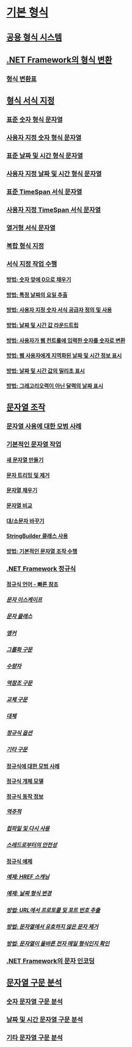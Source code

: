 # [기본 형식](index.md)
## [공용 형식 시스템](common-type-system.md)
## [.NET Framework의 형식 변환](type-conversion.md)
### [형식 변환표](conversion-tables.md)
## [형식 서식 지정](formatting-types.md)
### [표준 숫자 형식 문자열](standard-numeric-format-strings.md)
### [사용자 지정 숫자 형식 문자열](custom-numeric-format-strings.md)
### [표준 날짜 및 시간 형식 문자열](standard-date-and-time-format-strings.md)
### [사용자 지정 날짜 및 시간 형식 문자열](custom-date-and-time-format-strings.md)
### [표준 TimeSpan 서식 문자열](standard-timespan-format-strings.md)
### [사용자 지정 TimeSpan 서식 문자열](custom-timespan-format-strings.md)
### [열거형 서식 문자열](enumeration-format-strings.md)
### [복합 형식 지정](composite-formatting.md)
### [서식 지정 작업 수행](performing-formatting-operations.md)
#### [방법: 숫자 앞에 0으로 채우기](how-to-pad-a-number-with-leading-zeros.md)
#### [방법: 특정 날짜의 요일 추출](how-to-extract-the-day-of-the-week-from-a-specific-date.md)
#### [방법: 사용자 지정 숫자 서식 공급자 정의 및 사용](how-to-define-and-use-custom-numeric-format-providers.md)
#### [방법: 날짜 및 시간 값 라운드트립](how-to-round-trip-date-and-time-values.md)
#### [방법: 사용자가 웹 컨트롤에 입력한 숫자를 숫자로 변환](how-to-convert-numeric-user-input-in-web-controls-to-numbers.md)
#### [방법: 웹 사용자에게 지역화된 날짜 및 시간 정보 표시](how-to-display-localized-date-and-time-information-to-web-users.md)
#### [방법: 날짜 및 시간 값의 밀리초 표시](how-to-display-milliseconds-in-date-and-time-values.md)
#### [방법: 그레고리오력이 아닌 달력의 날짜 표시](how-to-display-dates-in-non-gregorian-calendars.md)
## [문자열 조작](manipulating-strings.md)
### [문자열 사용에 대한 모범 사례](best-practices-strings.md)
### [기본적인 문자열 작업](basic-string-operations.md)
#### [새 문자열 만들기](creating-new.md)
#### [문자 트리밍 및 제거](trimming.md)
#### [문자열 채우기](padding.md)
#### [문자열 비교](comparing.md)
#### [대/소문자 바꾸기](changing-case.md)
#### [StringBuilder 클래스 사용](stringbuilder.md)
#### [방법: 기본적인 문자열 조작 수행](basic-manipulations.md)
### [.NET Framework 정규식](regular-expressions.md)
#### [정규식 언어 - 빠른 참조](regular-expression-language-quick-reference.md)
##### [문자 이스케이프](character-escapes-in-regular-expressions.md)
##### [문자 클래스](character-classes-in-regular-expressions.md)
##### [앵커](anchors-in-regular-expressions.md)
##### [그룹화 구문](grouping-constructs-in-regular-expressions.md)
##### [수량자](quantifiers-in-regular-expressions.md)
##### [역참조 구문](backreference-constructs-in-regular-expressions.md)
##### [교체 구문](alternation-constructs-in-regular-expressions.md)
##### [대체](substitutions-in-regular-expressions.md)
##### [정규식 옵션](regular-expression-options.md)
##### [기타 구문](miscellaneous-constructs-in-regular-expressions.md)
#### [정규식에 대한 모범 사례](best-practices.md)
#### [정규식 개체 모델](the-regular-expression-object-model.md)
#### [정규식 동작 정보](details-of-regular-expression-behavior.md)
##### [역추적](backtracking-in-regular-expressions.md)
##### [컴파일 및 다시 사용](compilation-and-reuse-in-regular-expressions.md)
##### [스레드로부터의 안전성](thread-safety-in-regular-expressions.md)
#### [정규식 예제](regular-expression-examples.md)
##### [예제: HREF 스캐닝](regular-expression-example-scanning-for-hrefs.md)
##### [예제: 날짜 형식 변경](regular-expression-example-changing-date-formats.md)
##### [방법: URL에서 프로토콜 및 포트 번호 추출](how-to-extract-a-protocol-and-port-number-from-a-url.md)
##### [방법: 문자열에서 유효하지 않은 문자 제거](how-to-strip-invalid-characters-from-a-string.md)
##### [방법: 문자열이 올바른 전자 메일 형식인지 확인](how-to-verify-that-strings-are-in-valid-email-format.md)
### [.NET Framework의 문자 인코딩](character-encoding.md)
## [문자열 구문 분석](parsing-strings.md)
### [숫자 문자열 구문 분석](parsing-numeric.md)
### [날짜 및 시간 문자열 구문 분석](parsing-datetime.md)
### [기타 문자열 구문 분석](parsing-other.md)

